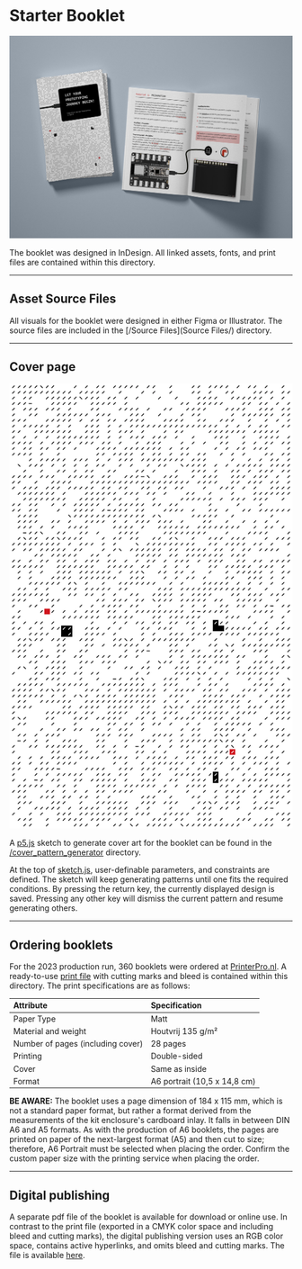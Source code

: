 # Starter Booklet

![Image of booklet](/assets/Booklet_2023.jpg)

The booklet was designed in InDesign. All linked assets, fonts, and print files are contained within this directory.

---

## Asset Source Files
All visuals for the booklet were designed in either Figma or Illustrator. The source files are included in the [/Source Files](Source Files/) directory.

---

## Cover page
![Generative pattern](Links/pattern_bleed_front.png)

A [p5.js](https://p5js.org/) sketch to generate cover art for the booklet can be found in the [/cover_pattern_generator](cover_pattern_generator/) directory.

At the top of [sketch.js](cover_pattern_generator/sketch.js), user-definable parameters, and constraints are defined. The sketch will keep generating patterns until one fits the required conditions. By pressing the return key, the currently displayed design is saved. Pressing any other key will dismiss the current pattern and resume generating others.

---

## Ordering booklets
For the 2023 production run, 360 booklets were ordered at [PrinterPro.nl](https://www.printerpro.nl/producten/brochures-magazines-geniet/). A ready-to-use [print file](2023_Kit_Booklet_Printfile(CMYK_Coated_FOGRA39).pdf) with cutting marks and bleed is contained within this directory. The print specifications are as follows:

| Attribute | Specification |
| :--- | :--- |
| Paper Type | Matt |
| Material and weight | Houtvrij 135 g/m² |
| Number of pages (including cover) | 28 pages |
| Printing | Double-sided |
| Cover | Same as inside |
| Format | A6 portrait (10,5 x 14,8 cm) |

**BE AWARE:** The booklet uses a page dimension of 184 x 115 mm, which is not a standard paper format, but rather a format derived from the measurements of the kit enclosure's cardboard inlay. It falls in between DIN A6 and A5 formats. As with the production of A6 booklets, the pages are printed on paper of the next-largest format (A5) and then cut to size; therefore, A6 Portrait must be selected when placing the order. Confirm the custom paper size with the printing service when placing the order.

---

## Digital publishing

A separate pdf file of the booklet is available for download or online use. In contrast to the print file (exported in a CMYK color space and including bleed and cutting marks), the digital publishing version uses an RGB color space, contains active hyperlinks, and omits bleed and cutting marks. The file is available [here](2023_Kit_Booklet(RGB_Digital_Publishing).pdf). 
